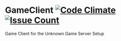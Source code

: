 # GameClient [![Code Climate](https://codeclimate.com/github/Vandise/GameClient/badges/gpa.svg)](https://codeclimate.com/github/Vandise/GameClient) [![Issue Count](https://codeclimate.com/github/Vandise/GameClient/badges/issue_count.svg)](https://codeclimate.com/github/Vandise/GameClient)
Game Client for the Unknown Game Server Setup
